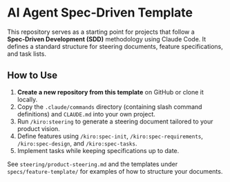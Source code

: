 # AI Agent Spec‑Driven Template

This repository serves as a starting point for projects that follow a **Spec‑Driven Development (SDD)** methodology using Claude Code.  It defines a standard structure for steering documents, feature specifications, and task lists.

## How to Use

1. **Create a new repository from this template** on GitHub or clone it locally.
2. Copy the `.claude/commands` directory (containing slash command definitions) and `CLAUDE.md` into your own project.
3. Run `/kiro:steering` to generate a steering document tailored to your product vision.
4. Define features using `/kiro:spec‑init`, `/kiro:spec‑requirements`, `/kiro:spec‑design`, and `/kiro:spec‑tasks`.
5. Implement tasks while keeping specifications up to date.

See `steering/product‑steering.md` and the templates under `specs/feature‑template/` for examples of how to structure your documents.
